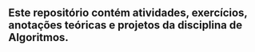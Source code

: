 ## Este repositório contém atividades, exercícios, anotações teóricas e projetos da disciplina de Algoritmos.

